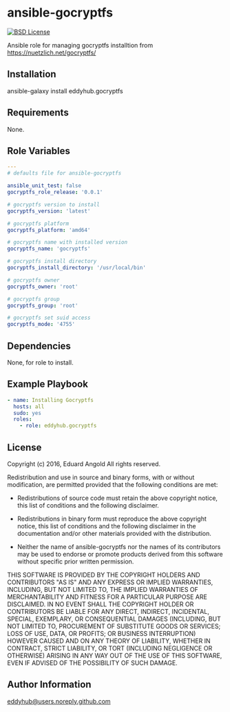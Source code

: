 ansible-gocryptfs
=========

[![BSD License](http://img.shields.io/badge/license-BSD-blue.svg)](http://opensource.org/licenses/BSD-3-Clause)

Ansible role for managing gocryptfs installtion from https://nuetzlich.net/gocryptfs/

Installation
------------

ansible-galaxy install eddyhub.gocryptfs

Requirements
------------

None.

Role Variables
--------------

```yaml
---
# defaults file for ansible-gocryptfs

ansible_unit_test: false
gocryptfs_role_release: '0.0.1'

# gocryptfs version to install
gocryptfs_version: 'latest'

# gocryptfs platform
gocryptfs_platform: 'amd64'

# gocryptfs name with installed version
gocryptfs_name: 'gocryptfs'

# gocryptfs install directory
gocryptfs_install_directory: '/usr/local/bin'

# gocryptfs owner
gocryptfs_owner: 'root'

# gocryptfs group
gocryptfs_group: 'root'

# gocryptfs set suid access
gocryptfs_mode: '4755'
```

Dependencies
------------

None, for role to install.

Example Playbook
----------------

```yaml
- name: Installing Gocryptfs
  hosts: all
  sudo: yes
  roles:
    - role: eddyhub.gocryptfs
```

License
-------

Copyright (c) 2016, Eduard Angold
All rights reserved.

Redistribution and use in source and binary forms, with or without
modification, are permitted provided that the following conditions are met:

* Redistributions of source code must retain the above copyright notice, this
  list of conditions and the following disclaimer.

* Redistributions in binary form must reproduce the above copyright notice,
  this list of conditions and the following disclaimer in the documentation
  and/or other materials provided with the distribution.

* Neither the name of ansible-gocryptfs nor the names of its
  contributors may be used to endorse or promote products derived from
  this software without specific prior written permission.

THIS SOFTWARE IS PROVIDED BY THE COPYRIGHT HOLDERS AND CONTRIBUTORS "AS IS"
AND ANY EXPRESS OR IMPLIED WARRANTIES, INCLUDING, BUT NOT LIMITED TO, THE
IMPLIED WARRANTIES OF MERCHANTABILITY AND FITNESS FOR A PARTICULAR PURPOSE ARE
DISCLAIMED. IN NO EVENT SHALL THE COPYRIGHT HOLDER OR CONTRIBUTORS BE LIABLE
FOR ANY DIRECT, INDIRECT, INCIDENTAL, SPECIAL, EXEMPLARY, OR CONSEQUENTIAL
DAMAGES (INCLUDING, BUT NOT LIMITED TO, PROCUREMENT OF SUBSTITUTE GOODS OR
SERVICES; LOSS OF USE, DATA, OR PROFITS; OR BUSINESS INTERRUPTION) HOWEVER
CAUSED AND ON ANY THEORY OF LIABILITY, WHETHER IN CONTRACT, STRICT LIABILITY,
OR TORT (INCLUDING NEGLIGENCE OR OTHERWISE) ARISING IN ANY WAY OUT OF THE USE
OF THIS SOFTWARE, EVEN IF ADVISED OF THE POSSIBILITY OF SUCH DAMAGE.

Author Information
------------------

eddyhub@users.noreply.github.com
